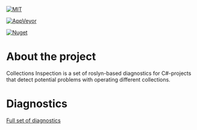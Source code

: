 [![MIT](https://img.shields.io/github/license/Backs/CollectionsInspection)](LICENSE)

[![AppVeyor](https://img.shields.io/appveyor/build/Backs/collectionsinspection)](https://ci.appveyor.com/project/Backs/collectionsinspection)


[![Nuget](https://img.shields.io/nuget/v/CollectionsDiagnostic)](https://www.nuget.org/packages/CollectionsDiagnostic/)


# About the project

Collections Inspection is a set of roslyn-based diagnostics for C#-projects that detect potential problems with operating different collections.

# Diagnostics

[Full set of diagnostics](Documentation/Diagnostics.md)
